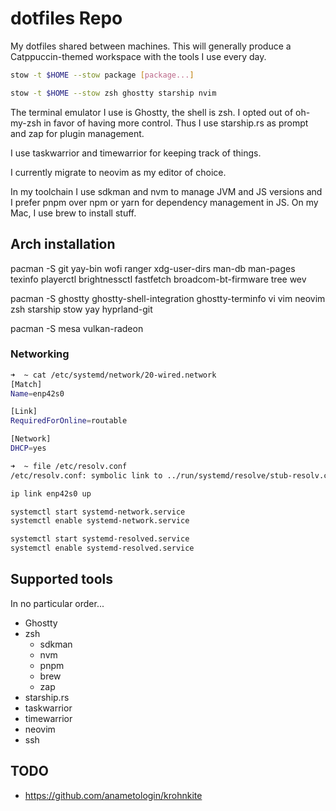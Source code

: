 # dotfiles Repo

My dotfiles shared between machines. This will generally produce a Catppuccin-themed workspace with the tools I use every day.

```bash
stow -t $HOME --stow package [package...]
```

```bash
stow -t $HOME --stow zsh ghostty starship nvim
```

The terminal emulator I use is Ghostty, the shell is zsh. I opted out of oh-my-zsh in favor of having more control.
Thus I use starship.rs as prompt and zap for plugin management.

I use taskwarrior and timewarrior for keeping track of things.

I currently migrate to neovim as my editor of choice.

In my toolchain I use sdkman and nvm to manage JVM and JS versions and I prefer pnpm over npm or yarn for dependency management in JS.
On my Mac, I use brew to install stuff.

## Arch installation
pacman -S git yay-bin wofi ranger xdg-user-dirs man-db man-pages texinfo playerctl brightnessctl fastfetch broadcom-bt-firmware tree wev

pacman -S ghostty ghostty-shell-integration ghostty-terminfo vi vim neovim zsh starship stow
yay hyprland-git

pacman -S mesa vulkan-radeon

### Networking

```bash
➜  ~ cat /etc/systemd/network/20-wired.network
[Match]
Name=enp42s0

[Link]
RequiredForOnline=routable

[Network]
DHCP=yes
```

```bash
➜  ~ file /etc/resolv.conf
/etc/resolv.conf: symbolic link to ../run/systemd/resolve/stub-resolv.conf
```

```bash
ip link enp42s0 up
```

```bash
systemctl start systemd-network.service
systemctl enable systemd-network.service
```

```bash
systemctl start systemd-resolved.service
systemctl enable systemd-resolved.service
```
## Supported tools

In no particular order...

- Ghostty
- zsh
  - sdkman
  - nvm
  - pnpm
  - brew
  - zap
- starship.rs
- taskwarrior
- timewarrior
- neovim
- ssh

## TODO
- https://github.com/anametologin/krohnkite
